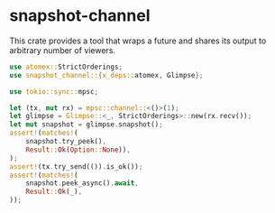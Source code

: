 # snapshot-channel

This crate provides a tool that wraps a future and shares its output to arbitrary number of viewers.  

```rust
use atomex::StrictOrderings;
use snapshot_channel::{x_deps::atomex, Glimpse};

use tokio::sync::mpsc;

let (tx, mut rx) = mpsc::channel::<()>(1);
let glimpse = Glimpse::<_, StrictOrderings>::new(rx.recv());
let mut snapshot = glimpse.snapshot();
assert!(matches!(
    snapshot.try_peek(),
    Result::Ok(Option::None)),
);
assert!(tx.try_send(()).is_ok());
assert!(matches!(
    snapshot.peek_async().await,
    Result::Ok(_),
));
```